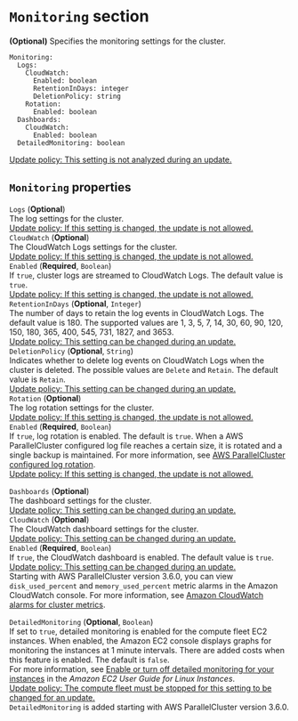 # `Monitoring` section<a name="Monitoring-v3"></a>

**\(Optional\)** Specifies the monitoring settings for the cluster\.

```
Monitoring:
  Logs:
    CloudWatch:
      Enabled: boolean
      RetentionInDays: integer
      DeletionPolicy: string
    Rotation:
      Enabled: boolean
  Dashboards:
    CloudWatch:
      Enabled: boolean
  DetailedMonitoring: boolean
```

[Update policy: This setting is not analyzed during an update.](using-pcluster-update-cluster-v3.md#update-policy-setting-ignored-v3)

## `Monitoring` properties<a name="Monitoring-v3.properties"></a>

`Logs` \(**Optional**\)  
The log settings for the cluster\.  
[Update policy: If this setting is changed, the update is not allowed.](using-pcluster-update-cluster-v3.md#update-policy-fail-v3)    
`CloudWatch` \(**Optional**\)  
The CloudWatch Logs settings for the cluster\.  
[Update policy: If this setting is changed, the update is not allowed.](using-pcluster-update-cluster-v3.md#update-policy-fail-v3)    
`Enabled` \(**Required**, `Boolean`\)  
If `true`, cluster logs are streamed to CloudWatch Logs\. The default value is `true`\.  
[Update policy: If this setting is changed, the update is not allowed.](using-pcluster-update-cluster-v3.md#update-policy-fail-v3)  
`RetentionInDays` \(**Optional**, `Integer`\)  
The number of days to retain the log events in CloudWatch Logs\. The default value is 180\. The supported values are 1, 3, 5, 7, 14, 30, 60, 90, 120, 150, 180, 365, 400, 545, 731, 1827, and 3653\.  
[Update policy: This setting can be changed during an update.](using-pcluster-update-cluster-v3.md#update-policy-setting-supported-v3)  
`DeletionPolicy` \(**Optional**, `String`\)  
Indicates whether to delete log events on CloudWatch Logs when the cluster is deleted\. The possible values are `Delete` and `Retain`\. The default value is `Retain`\.  
[Update policy: This setting can be changed during an update.](using-pcluster-update-cluster-v3.md#update-policy-setting-supported-v3)  
`Rotation` \(**Optional**\)  
The log rotation settings for the cluster\.  
[Update policy: If this setting is changed, the update is not allowed.](using-pcluster-update-cluster-v3.md#update-policy-fail-v3)    
`Enabled` \(**Required**, `Boolean`\)  
If `true`, log rotation is enabled\. The default is `true`\. When a AWS ParallelCluster configured log file reaches a certain size, it is rotated and a single backup is maintained\. For more information, see [AWS ParallelCluster configured log rotation](log-rotation-v3.md)\.  
[Update policy: If this setting is changed, the update is not allowed.](using-pcluster-update-cluster-v3.md#update-policy-fail-v3)

`Dashboards` \(**Optional**\)  
The dashboard settings for the cluster\.  
[Update policy: This setting can be changed during an update.](using-pcluster-update-cluster-v3.md#update-policy-setting-supported-v3)    
`CloudWatch` \(**Optional**\)  
The CloudWatch dashboard settings for the cluster\.  
[Update policy: This setting can be changed during an update.](using-pcluster-update-cluster-v3.md#update-policy-setting-supported-v3)    
`Enabled` \(**Required**, `Boolean`\)  
If `true`, the CloudWatch dashboard is enabled\. The default value is `true`\.  
[Update policy: This setting can be changed during an update.](using-pcluster-update-cluster-v3.md#update-policy-setting-supported-v3)  
Starting with AWS ParallelCluster version 3\.6\.0, you can view `disk_used_percent` and `memory_used_percent` metric alarms in the Amazon CloudWatch console\. For more information, see [Amazon CloudWatch alarms for cluster metrics](cloudwatch-alarms-v3.md)\.

`DetailedMonitoring` \(**Optional**, `Boolean`\)  
If set to `true`, detailed monitoring is enabled for the compute fleet EC2 instances\. When enabled, the Amazon EC2 console displays graphs for monitoring the instances at 1 minute intervals\. There are added costs when this feature is enabled\. The default is `false`\.  
For more information, see [Enable or turn off detailed monitoring for your instances](https://docs.aws.amazon.com/AWSEC2/latest/UserGuide/using-cloudwatch-new.html) in the *Amazon EC2 User Guide for Linux Instances*\.  
[Update policy: The compute fleet must be stopped for this setting to be changed for an update.](using-pcluster-update-cluster-v3.md#update-policy-compute-fleet-v3)  
`DetailedMonitoring` is added starting with AWS ParallelCluster version 3\.6\.0\.